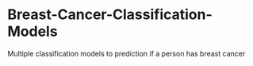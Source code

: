 # Breast-Cancer-Classification-Models
Multiple classification models to prediction if a person has breast cancer

